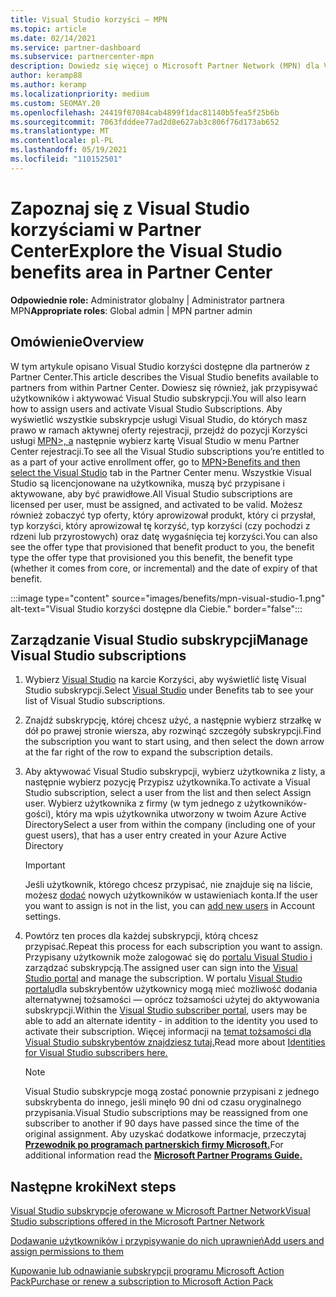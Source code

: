 ```yaml
---
title: Visual Studio korzyści — MPN
ms.topic: article
ms.date: 02/14/2021
ms.service: partner-dashboard
ms.subservice: partnercenter-mpn
description: Dowiedz się więcej o Microsoft Partner Network (MPN) dla Visual Studio subskrypcji
author: keramp88
ms.author: keramp
ms.localizationpriority: medium
ms.custom: SEOMAY.20
ms.openlocfilehash: 24419f07084cab4899f1dac81140b5fea5f25b6b
ms.sourcegitcommit: 7063fdddee77ad2d8e627ab3c806f76d173ab652
ms.translationtype: MT
ms.contentlocale: pl-PL
ms.lasthandoff: 05/19/2021
ms.locfileid: "110152501"
---
```

# <a name="explore-the-visual-studio-benefits-area-in-partner-center"></a><span data-ttu-id="fac93-103">Zapoznaj się z Visual Studio korzyściami w Partner Center</span><span class="sxs-lookup"><span data-stu-id="fac93-103">Explore the Visual Studio benefits area in Partner Center</span></span>

<span data-ttu-id="fac93-104">**Odpowiednie role:** Administrator globalny | Administrator partnera MPN</span><span class="sxs-lookup"><span data-stu-id="fac93-104">**Appropriate roles**: Global admin | MPN partner admin</span></span>

## <a name="overview"></a><span data-ttu-id="fac93-105">Omówienie</span><span class="sxs-lookup"><span data-stu-id="fac93-105">Overview</span></span>

<span data-ttu-id="fac93-106">W tym artykule opisano Visual Studio korzyści dostępne dla partnerów z Partner Center.</span><span class="sxs-lookup"><span data-stu-id="fac93-106">This article describes the Visual Studio benefits available to partners from within Partner Center.</span></span> <span data-ttu-id="fac93-107">Dowiesz się również, jak przypisywać użytkowników i aktywować Visual Studio subskrypcji.</span><span class="sxs-lookup"><span data-stu-id="fac93-107">You will also learn how to assign users and activate Visual Studio Subscriptions.</span></span> <span data-ttu-id="fac93-108">Aby wyświetlić wszystkie subskrypcje usługi Visual Studio, do których masz prawo w ramach aktywnej oferty rejestracji, przejdź do pozycji Korzyści usługi  [MPN>, a](https://partner.microsoft.com/dashboard/mpn/membership/benefits/visualstudio) następnie wybierz kartę Visual Studio w menu Partner Center rejestracji.</span><span class="sxs-lookup"><span data-stu-id="fac93-108">To see all the Visual Studio subscriptions you’re entitled to as a part of your active enrollment offer, go to  [MPN>Benefits and then select the Visual Studio](https://partner.microsoft.com/dashboard/mpn/membership/benefits/visualstudio) tab in the Partner Center menu.</span></span> <span data-ttu-id="fac93-109">Wszystkie Visual Studio są licencjonowane na użytkownika, muszą być przypisane i aktywowane, aby być prawidłowe.</span><span class="sxs-lookup"><span data-stu-id="fac93-109">All Visual Studio subscriptions are licensed per user, must be assigned, and activated to be valid.</span></span> <span data-ttu-id="fac93-110">Możesz również zobaczyć typ oferty, który aprowizował produkt, który ci przysłał, typ korzyści, który aprowizował tę korzyść, typ korzyści (czy pochodzi z rdzeni lub przyrostowych) oraz datę wygaśnięcia tej korzyści.</span><span class="sxs-lookup"><span data-stu-id="fac93-110">You can also see the offer type that provisioned that benefit product to you, the benefit type the offer type that provisioned you this benefit, the benefit type (whether it comes from core, or incremental) and the date of expiry of that benefit.</span></span>

:::image type="content" source="images/benefits/mpn-visual-studio-1.png" alt-text="Visual Studio korzyści dostępne dla Ciebie." border="false":::

## <a name="manage-visual-studio-subscriptions"></a><span data-ttu-id="fac93-112">Zarządzanie Visual Studio subskrypcji</span><span class="sxs-lookup"><span data-stu-id="fac93-112">Manage Visual Studio subscriptions</span></span>

1. <span data-ttu-id="fac93-113">Wybierz [Visual Studio](https://partner.microsoft.com/dashboard/mpn/membership/benefits/visualstudio) na karcie Korzyści, aby wyświetlić listę Visual Studio subskrypcji.</span><span class="sxs-lookup"><span data-stu-id="fac93-113">Select [Visual Studio](https://partner.microsoft.com/dashboard/mpn/membership/benefits/visualstudio) under Benefits tab to see your list of Visual Studio subscriptions.</span></span>

2. <span data-ttu-id="fac93-114">Znajdź subskrypcję, której chcesz użyć, a następnie wybierz strzałkę w dół po prawej stronie wiersza, aby rozwinąć szczegóły subskrypcji.</span><span class="sxs-lookup"><span data-stu-id="fac93-114">Find the subscription you want to start using, and then select the down arrow at the far right of the row to expand the subscription details.</span></span>

3. <span data-ttu-id="fac93-115">Aby aktywować Visual Studio subskrypcji, wybierz użytkownika z listy, a następnie wybierz pozycję Przypisz użytkownika.</span><span class="sxs-lookup"><span data-stu-id="fac93-115">To activate a Visual Studio subscription, select a user from the list and then select Assign user.</span></span> <span data-ttu-id="fac93-116">Wybierz użytkownika z firmy (w tym jednego z użytkowników-gości), który ma wpis użytkownika utworzony w twoim Azure Active Directory</span><span class="sxs-lookup"><span data-stu-id="fac93-116">Select a user from within the company (including one of your guest users), that has a user entry created in your Azure Active Directory</span></span>

   > [!IMPORTANT]
   > <span data-ttu-id="fac93-117">Jeśli użytkownik, którego chcesz przypisać, nie znajduje się na liście, możesz [dodać](create-user-accounts-and-set-permissions.md) nowych użytkowników w ustawieniach konta.</span><span class="sxs-lookup"><span data-stu-id="fac93-117">If the user you want to assign is not in the list, you can [add new users](create-user-accounts-and-set-permissions.md) in Account settings.</span></span>

4. <span data-ttu-id="fac93-118">Powtórz ten proces dla każdej subskrypcji, którą chcesz przypisać.</span><span class="sxs-lookup"><span data-stu-id="fac93-118">Repeat this process for each subscription you want to assign.</span></span> <span data-ttu-id="fac93-119">Przypisany użytkownik może zalogować się do [portalu Visual Studio i](https://my.visualstudio.com/) zarządzać subskrypcją.</span><span class="sxs-lookup"><span data-stu-id="fac93-119">The assigned user can sign into the [Visual Studio portal](https://my.visualstudio.com/) and manage the subscription.</span></span> <span data-ttu-id="fac93-120">W portalu [Visual Studio portalu](https://my.visualstudio.com/?wt.mc_id=o%7Emsft%7Edocs)dla subskrybentów użytkownicy mogą mieć możliwość dodania alternatywnej tożsamości — oprócz tożsamości użytej do aktywowania subskrypcji.</span><span class="sxs-lookup"><span data-stu-id="fac93-120">Within the [Visual Studio subscriber portal](https://my.visualstudio.com/?wt.mc_id=o%7Emsft%7Edocs), users may be able to add an alternate identity - in addition to the identity you used to activate their subscription.</span></span> <span data-ttu-id="fac93-121">Więcej informacji na [temat tożsamości dla Visual Studio subskrybentów znajdziesz tutaj.](/visualstudio/subscriptions/vs-alternate-identity)</span><span class="sxs-lookup"><span data-stu-id="fac93-121">Read more about [Identities for Visual Studio subscribers here.](/visualstudio/subscriptions/vs-alternate-identity)</span></span>

   > [!Note]
   > <span data-ttu-id="fac93-122">Visual Studio subskrypcje mogą zostać ponownie przypisani z jednego subskrybenta do innego, jeśli minęło 90 dni od czasu oryginalnego przypisania.</span><span class="sxs-lookup"><span data-stu-id="fac93-122">Visual Studio subscriptions may be reassigned from one subscriber to another if 90 days have passed since the time of the original assignment.</span></span> <span data-ttu-id="fac93-123">Aby uzyskać dodatkowe informacje, przeczytaj **[Przewodnik po programach partnerskich firmy Microsoft.](https://aka.ms/partner-benefits-use-guide)**</span><span class="sxs-lookup"><span data-stu-id="fac93-123">For additional information read the **[Microsoft Partner Programs Guide.](https://aka.ms/partner-benefits-use-guide)**</span></span>

## <a name="next-steps"></a><span data-ttu-id="fac93-124">Następne kroki</span><span class="sxs-lookup"><span data-stu-id="fac93-124">Next steps</span></span>

[<span data-ttu-id="fac93-125">Visual Studio subskrypcje oferowane w Microsoft Partner Network</span><span class="sxs-lookup"><span data-stu-id="fac93-125">Visual Studio subscriptions offered in the Microsoft Partner Network</span></span>](/visualstudio/subscriptions/program-mpn)

[<span data-ttu-id="fac93-126">Dodawanie użytkowników i przypisywanie do nich uprawnień</span><span class="sxs-lookup"><span data-stu-id="fac93-126">Add users and assign permissions to them</span></span>](create-user-accounts-and-set-permissions.md)

[<span data-ttu-id="fac93-127">Kupowanie lub odnawianie subskrypcji programu Microsoft Action Pack</span><span class="sxs-lookup"><span data-stu-id="fac93-127">Purchase or renew a subscription to Microsoft Action Pack</span></span>](mpn-get-action-pack.md)
